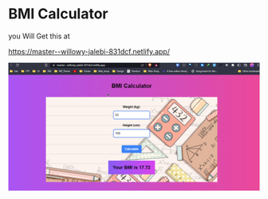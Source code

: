 # BMI Calculator

you Will Get this at

  https://master--willowy-jalebi-831dcf.netlify.app/

![alt](git_Img/Screenshot_37.png)